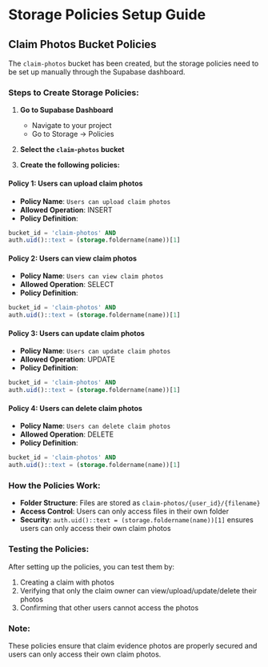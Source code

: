 # Storage Policies Setup Guide

## Claim Photos Bucket Policies

The `claim-photos` bucket has been created, but the storage policies need to be set up manually through the Supabase dashboard.

### Steps to Create Storage Policies:

1. **Go to Supabase Dashboard**
   - Navigate to your project
   - Go to Storage → Policies

2. **Select the `claim-photos` bucket**

3. **Create the following policies:**

#### Policy 1: Users can upload claim photos
- **Policy Name**: `Users can upload claim photos`
- **Allowed Operation**: INSERT
- **Policy Definition**:
```sql
bucket_id = 'claim-photos' AND 
auth.uid()::text = (storage.foldername(name))[1]
```

#### Policy 2: Users can view claim photos
- **Policy Name**: `Users can view claim photos`
- **Allowed Operation**: SELECT
- **Policy Definition**:
```sql
bucket_id = 'claim-photos' AND 
auth.uid()::text = (storage.foldername(name))[1]
```

#### Policy 3: Users can update claim photos
- **Policy Name**: `Users can update claim photos`
- **Allowed Operation**: UPDATE
- **Policy Definition**:
```sql
bucket_id = 'claim-photos' AND 
auth.uid()::text = (storage.foldername(name))[1]
```

#### Policy 4: Users can delete claim photos
- **Policy Name**: `Users can delete claim photos`
- **Allowed Operation**: DELETE
- **Policy Definition**:
```sql
bucket_id = 'claim-photos' AND 
auth.uid()::text = (storage.foldername(name))[1]
```

### How the Policies Work:

- **Folder Structure**: Files are stored as `claim-photos/{user_id}/{filename}`
- **Access Control**: Users can only access files in their own folder
- **Security**: `auth.uid()::text = (storage.foldername(name))[1]` ensures users can only access their own claim photos

### Testing the Policies:

After setting up the policies, you can test them by:
1. Creating a claim with photos
2. Verifying that only the claim owner can view/upload/update/delete their photos
3. Confirming that other users cannot access the photos

### Note:

These policies ensure that claim evidence photos are properly secured and users can only access their own claim photos. 